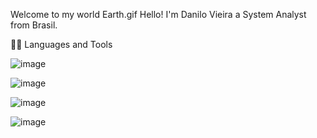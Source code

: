 Welcome to my world Earth.gif
Hello! I'm Danilo Vieira a System Analyst from Brasil.


👨‍💻 Languages and Tools

![image](https://user-images.githubusercontent.com/32517409/173066079-46a11a7d-97cd-4b6f-b393-90a82f0e3189.png)

![image](https://user-images.githubusercontent.com/32517409/173066126-fc3780db-0d99-4489-aaba-743fe9d14faf.png)

![image](https://user-images.githubusercontent.com/32517409/173066162-85b1dc22-d62d-416e-ac40-4cd54c392afb.png)

![image](https://user-images.githubusercontent.com/32517409/173066270-751468fd-d9d6-4355-b8e8-5ffc3fbf7f62.png)
